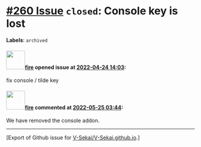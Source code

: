 # [\#260 Issue](https://github.com/V-Sekai/V-Sekai.github.io/issues/260) `closed`: Console key is lost
**Labels**: `archived`


#### <img src="https://avatars.githubusercontent.com/u/32321?u=c2e06a3d2b49a467aa907e54aa259516440267cc&v=4" width="50">[fire](https://github.com/fire) opened issue at [2022-04-24 14:03](https://github.com/V-Sekai/V-Sekai.github.io/issues/260):

fix console / tilde key

#### <img src="https://avatars.githubusercontent.com/u/32321?u=c2e06a3d2b49a467aa907e54aa259516440267cc&v=4" width="50">[fire](https://github.com/fire) commented at [2022-05-25 03:44](https://github.com/V-Sekai/V-Sekai.github.io/issues/260#issuecomment-1136692486):

We have removed the console addon.


-------------------------------------------------------------------------------



[Export of Github issue for [V-Sekai/V-Sekai.github.io](https://github.com/V-Sekai/V-Sekai.github.io).]
